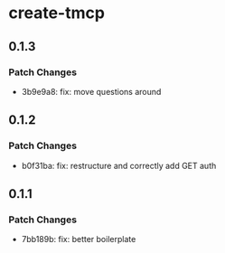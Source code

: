 # create-tmcp

## 0.1.3

### Patch Changes

- 3b9e9a8: fix: move questions around

## 0.1.2

### Patch Changes

- b0f31ba: fix: restructure and correctly add GET auth

## 0.1.1

### Patch Changes

- 7bb189b: fix: better boilerplate
